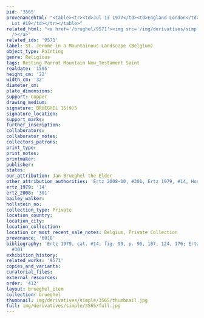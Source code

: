 ```yaml
---
pid: '3565'
provenancehtml: "<table><tr><td>Jul 13 1977</td><td>England London</td><td>Sale Sotheby's
  Lot #19</td></tr></table>"
related_html: "<a href='/brughel/9571'><img src='/img/derivatives/simple/9571/thumbnail.jpg'
  /></a>"
related_ids: '9571'
label: St. Jerome in a Mountainous Landscape (Belgium)
object_type: Painting
genre: Religious
tags: Resting Parrot Mountain New_Testament Saint
realdate: '1595'
height_cm: '22'
width_cm: '32'
diameter_cm:
plate_dimensions:
support: Copper
drawing_medium:
signature: BRUEGHEL 15(9)5
signature_location:
support_marks:
further_inscription:
collaborators:
collaborator_notes:
collectors_patrons:
print_type:
print_notes:
printmaker:
publisher:
states:
our_attribution: Jan Brueghel the Elder
other_attribution_authorities: 'Ertz 2008-10, #301, Ertz 1979, #14, Honig database'
ertz_1979: '14'
ertz_2008: '301'
bailey_walker:
hollstein_no:
collection_type: Private
location_country:
location_city:
location_collection:
location_or_most_recent_sale_notes: Belgium, Private Collection
provenance: '6018'
bibliography: 'Ertz 1979, cat. #14, fig. 99, p. 90, 107, 124, 176; Ertz 2008-10, cat.
  #301'
exhibition_history:
related_works: '9571'
copies_and_variants:
curatorial_files:
external_resources:
order: '412'
layout: brueghel_item
collection: brueghel
thumbnail: img/derivatives/simple/3565/thumbnail.jpg
full: img/derivatives/simple/3565/full.jpg
---
```

